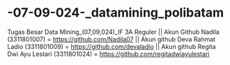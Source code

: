 # -07-09-024-_datamining_polibatam
Tugas Besar Data Mining_(07,09,024)_IF 3A Reguler
 || Akun Github Nadila (3311801007) = https://github.com/Nadila07
 || Akun github Deva Rahmat Ladio (3311801009) = https://github.com/devaladio
 || Akun github Regita Dwi Ayu Lestari (3311801024) = https://github.com/regitadwiayulestari
